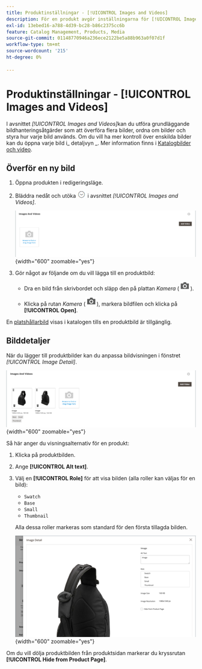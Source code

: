 ```yaml
---
title: Produktinställningar - [!UICONTROL Images and Videos]
description: För en produkt avgör inställningarna för [!UICONTROL Images and Videos] hur varje bild eller video används för produktlistan.
exl-id: 13ebed16-a788-4d39-bc28-b86c2375cc6b
feature: Catalog Management, Products, Media
source-git-commit: 01148770946a236ece2122be5a88b963a0f07d1f
workflow-type: tm+mt
source-wordcount: '215'
ht-degree: 0%

---
```


# Produktinställningar - [!UICONTROL Images and Videos]

I avsnittet _[!UICONTROL Images and Videos]_&#x200B;kan du utföra grundläggande bildhanteringsåtgärder som att överföra flera bilder, ordna om bilder och styra hur varje bild används. Om du vill ha mer kontroll över enskilda bilder kan du öppna varje bild i_ detaljvyn _. Mer information finns i [Katalogbilder och video](catalog-images-video.md).

## Överför en ny bild

1. Öppna produkten i redigeringsläge.

1. Bläddra nedåt och utöka ![Expansionsväljaren](../assets/icon-display-expand.png) i avsnittet _[!UICONTROL Images and Videos]_.

   ![Bilder och videoklipp](./assets/product-simple-images-videos.png){width="600" zoomable="yes"}

1. Gör något av följande om du vill lägga till en produktbild:

   - Dra en bild från skrivbordet och släpp den på plattan _Kamera_ (![Kameraikon](../assets/icon-camera.png)).

   - Klicka på rutan _Kamera_ (![Kameraikon](../assets/icon-camera.png)), markera bildfilen och klicka på **[!UICONTROL Open]**.

En [platshållarbild](product-image-config.md#image-placeholders) visas i katalogen tills en produktbild är tillgänglig.

## Bilddetaljer

När du lägger till produktbilder kan du anpassa bildvisningen i fönstret _[!UICONTROL Image Detail]_.

![Produktbilder](./assets/image-video.png){width="600" zoomable="yes"}

Så här anger du visningsalternativ för en produkt:

1. Klicka på produktbilden.

1. Ange **[!UICONTROL Alt text]**.

1. Välj en **[!UICONTROL Role]** för att visa bilden (alla roller kan väljas för en bild):

   - `Swatch`
   - `Base`
   - `Small`
   - `Thumbnail`

   Alla dessa roller markeras som standard för den första tillagda bilden.

   ![Bildinformation](./assets/product-image-details.png){width="600" zoomable="yes"}

Om du vill dölja produktbilden från produktsidan markerar du kryssrutan **[!UICONTROL Hide from Product Page]**.
